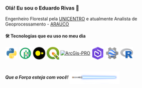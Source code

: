 ### Olá! Eu sou o Eduardo Rivas 👋

Engenheiro Florestal pela [UNICENTRO](https://www3.unicentro.br/) e atualmente Analista de Geoprocessamento - [ARAUCO](https://www.arauco.cl/brasil/marcas/florestal/)


#### 🛠️ Tecnologias que eu uso no meu dia
<div

<div style="display: inline_block">
  <a href="https://www.python.org/" title="Python"><img align="center" alt="Python" height="40" width="40" src="https://github.com/eduardobrivas/eduardobrivas/blob/0d597b69d2d8683ab00e812c7a59b9c3e119463a/icons/python-original.svg"/></a>
  <a href="https://geopandas.org/" title="GeoPandas"><img align="center" alt="GeoPandas" height="40" width="40" src="https://github.com/eduardobrivas/eduardobrivas/blob/0d597b69d2d8683ab00e812c7a59b9c3e119463a/icons/geopandas_icon.svg"/></a>
  <a href="https://duckdb.org/" title="DuckDB"><img align="center" alt="DuckDB" height="40" width="40" src="https://github.com/eduardobrivas/eduardobrivas/blob/0d597b69d2d8683ab00e812c7a59b9c3e119463a/icons/DBduck.svg"/></a>
  <a href="https://qgis.org/" title="QGIS"><img align="center" alt="QGIS" height="40" width="40" src="https://github.com/eduardobrivas/eduardobrivas/blob/a5da0a0e0e18d6bf23571a0fbc9b82b9418b5217/icons/qgis_br.png"/></a>
  <a href="https://www.esri.com/en-us/arcgis/products/arcgis-pro/overview" title="ArcGIS Pro"><img align="center" alt="ArcGis-PRO" height="40" width="40" src="https://www.img.com.br/content/dam/esrisites/en-us/common/icons/product-logos/ArcGIS-Pro.png"/></a>
  <a href="https://www.esri.com/en-us/arcgis/products/arcgis-enterprise/overview" title="ArcGIS Enterprise"><img align="center" alt="ArcGIS-Enterprise" height="40" width="40" src="https://github.com/eduardobrivas/eduardobrivas/blob/feef486c0b24e2cc8fe5ff849de3600005da3e2f/icons/ArcGIS-Enterprise.png"/></a>
  <a href="https://earthengine.google.com/" title="Google Earth Engine"><img align="center" alt="GEE" height="44" width="44" src="https://github.com/eduardobrivas/eduardobrivas/blob/bfc82bb02ee45fd00fb3a668774ab2f790c169ff/icons/GEE.png"/></a>
  <a href="https://www.r-project.org/" title="R Studio"><img align="center" alt="R-Studio" height="40" width="40" src="https://github.com/eduardobrivas/eduardobrivas/blob/0d597b69d2d8683ab00e812c7a59b9c3e119463a/icons/r-original.svg"/></a>
</div>
  
</div><br/>


##### Que a Força esteja com você! <img align="center" alt="R-Studio"  height="40" width="160" src="https://github.com/eduardobrivas/eduardobrivas/blob/539082c0b0ae49dd49299d4b45bfdd977267c58a/icons/lightsaber.png"/>
